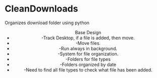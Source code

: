 # CleanDownloads

Organizes download folder using python

<div align="center">
    <ul>
    Base Design 
        <li>-Track Desktop, if a file is added, then move.</li>
        <li>-Move files.</li>
        <li>-Run always in background.</li>
        <li>-System for file organization.
        <li>    -Folders for file types<li>-Folders organized by date</li></li></li>
        <li>-Need to find all file types to check what file has been added.</li>
    </ul>
</div>